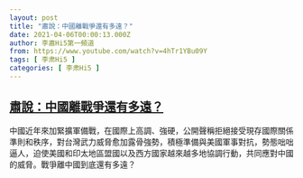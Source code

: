 ```yaml
---
layout: post
title: "肅說：中國離戰爭還有多遠？"
date: 2021-04-06T00:00:13.000Z
author: 李肅Hi5第一頻道
from: https://www.youtube.com/watch?v=4hTr1YBu09Y
tags: [ 李肃Hi5 ]
categories: [ 李肃Hi5 ]
---
```

<!--1617667213000-->
[肅說：中國離戰爭還有多遠？](https://www.youtube.com/watch?v=4hTr1YBu09Y)
------

<div>
中國近年來加緊擴軍備戰，在國際上高調、強硬，公開聲稱拒絕接受現存國際關係準則和秩序，對台灣武力威脅愈加露骨強勢，積極準備與美國軍事對抗，勢態咄咄逼人，迫使美國和印太地區盟國以及西方國家越來越多地協調行動，共同應對中國的威脅。戰爭離中國到底還有多遠？
</div>
